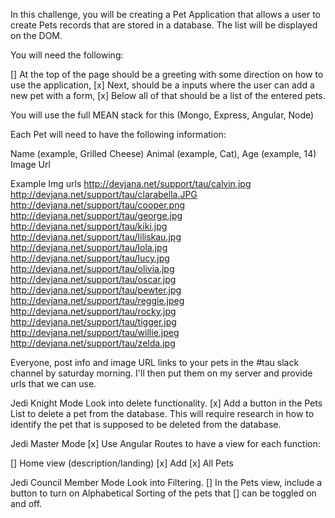 In this challenge, you will be creating a Pet Application that allows a user to create Pets records that are stored in a database. The list will be displayed on the DOM.

You will need the following:

[] At the top of the page should be a greeting with some direction on how to use the application,
[x] Next, should be a inputs where the user can add a new pet with a form,
[x] Below all of that should be a list of the entered pets.

You will use the full MEAN stack for this (Mongo, Express, Angular, Node)

Each Pet will need to have the following information:

  Name (example, Grilled Cheese)
  Animal (example, Cat),
  Age (example, 14)
  Image Url

  Example Img urls
    http://devjana.net/support/tau/calvin.jpg
    http://devjana.net/support/tau/clarabella.JPG
    http://devjana.net/support/tau/cooper.png
    http://devjana.net/support/tau/george.jpg
    http://devjana.net/support/tau/kiki.jpg
    http://devjana.net/support/tau/liliskau.jpg
    http://devjana.net/support/tau/lola.jpg
    http://devjana.net/support/tau/lucy.jpg
    http://devjana.net/support/tau/olivia.jpg
    http://devjana.net/support/tau/oscar.jpg
    http://devjana.net/support/tau/pewter.jpg
    http://devjana.net/support/tau/reggie.jpeg
    http://devjana.net/support/tau/rocky.jpg
    http://devjana.net/support/tau/tigger.jpg
    http://devjana.net/support/tau/willie.jpeg
    http://devjana.net/support/tau/zelda.jpg

Everyone, post info and image URL links to your pets in the #tau slack channel by saturday morning. I'll then put them on my server and provide urls that we can use.

Jedi Knight Mode
Look into delete functionality.
[x] Add a button in the Pets List to delete a pet from the database. This will require research in how to identify the pet that is supposed to be deleted from the database.

Jedi Master Mode
[x] Use Angular Routes to have a view for each function:

[]  Home view (description/landing)
[x]  Add
[x]  All Pets

Jedi Council Member Mode
Look into Filtering.
[] In the Pets view, include a button to turn on Alphabetical Sorting of the pets that
[] can be toggled on and off.
